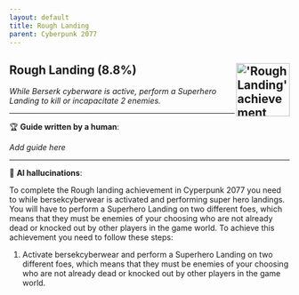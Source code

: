 ```yaml
---
layout: default
title: Rough Landing
parent: Cyberpunk 2077
---
```


## Rough Landing (8.8%) <img align="right" src="https://cdn.cloudflare.steamstatic.com/steamcommunity/public/images/apps/1091500/514ebb07bb23ed93234a4f299761db840d06bbbb.jpg" alt="'Rough Landing' achievement icon" width="96" height="96">

_While Berserk cyberware is active, perform a Superhero Landing to kill or incapacitate 2 enemies._

---

:trophy: **Guide written by a human**:

_Add guide here_

---

:robot: **AI hallucinations**:

To complete the Rough landing achievement in Cyperpunk 2077 you need to while bersekcyberwear is activated and performing super hero landings. You will have to perform a Superhero Landing on two different foes, which means that they must be enemies of your choosing who are not already dead or knocked out by other players in the game world.
To achieve this achievement you need to follow these steps: 
1) Activate bersekcyberwear and perform a Superhero Landing on two different foes, which means that they must be enemies of your choosing who are not already dead or knocked out by other players in the game world.
